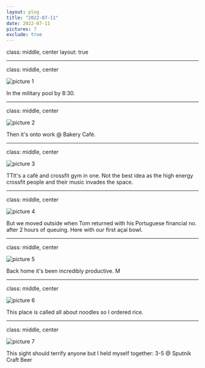 ```yaml
---
layout: plog
title: "2022-07-11"
date: 2022-07-11
pictures: 7
exclude: true
---
```


class: middle, center
layout: true

---

class: middle, center

<img class="plog-picture" src="{{ site.baseurl }}/img/IMG_20220711_083244~2.jpg" alt="picture 1" />

In the military pool by 8:30.

---

class: middle, center

<img class="plog-picture" src="{{ site.baseurl }}/img/IMG_20220711_105059.jpg" alt="picture 2" />

Then it's onto work @ Bakery Café.

---

class: middle, center

<img class="plog-picture" src="{{ site.baseurl }}/img/IMG_20220711_131928.jpg" alt="picture 3" />

TTIt's a café and crossfit gym in one. Not the best idea as the high energy crossfit people and their music invades the space.

---

class: middle, center

<img class="plog-picture" src="{{ site.baseurl }}/img/WhatsApp Image 2022-07-11 at 1.48.34 PM.jpeg" alt="picture 4" />

But we moved outside when Tom returned with his Portuguese financial no. after 2 hours of queuing. Here with our first açaí bowl.

---

class: middle, center

<img class="plog-picture" src="{{ site.baseurl }}/img/IMG_20220711_144431.jpg" alt="picture 5" />

Back home it's been incredibly productive. M

---

class: middle, center

<img class="plog-picture" src="{{ site.baseurl }}/img/IMG_20220711_190951.jpg" alt="picture 6" />

This place is called all about noodles so I ordered rice.

---

class: middle, center

<img class="plog-picture" src="{{ site.baseurl }}/img/IMG_20220711_195510.jpg" alt="picture 7" />

This sight should terrify anyone but I held myself together: 3-5 @ Sputnik Craft Beer

